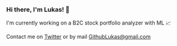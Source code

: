 ### Hi there, I'm Lukas! 👋

I'm currently working on a B2C stock portfolio analyzer with ML 📈



Contact me on [Twitter](https://twitter.com/LukasK__) or by mail [GithubLukas@gmail.com](mailto:githublukas@gmail.com)
<!--
**LukasKristensen/LukasKristensen** is a ✨ _special_ ✨ repository because its `README.md` (this file) appears on your GitHub profile.

Here are some ideas to get you started:

- 🔭 I’m currently working on ...
- 🌱 I’m currently learning ...
- 👯 I’m looking to collaborate on ...
- 🤔 I’m looking for help with ...
- 💬 Ask me about ...
- 📫 How to reach me: ...
- 😄 Pronouns: ...
- ⚡ Fun fact: ...
-->
